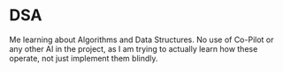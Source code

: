 # DSA
Me learning about Algorithms and Data Structures.
No use of Co-Pilot or any other AI in the project, as I am trying to actually learn how these operate, not just implement them blindly.
